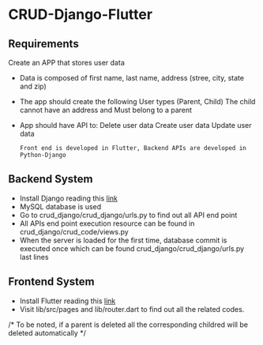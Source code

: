 # CRUD-Django-Flutter

## Requirements
Create an APP that stores user data
- Data is composed of first name, last name, address (stree, city, state and zip)
- The app should create the following User types (Parent, Child) The child cannot have an address and Must belong to a parent
- App should have API to:
	Delete user data
	Create user data
	Update user data
	
   ```
   Front end is developed in Flutter, Backend APIs are developed in Python-Django
   ```
## Backend System
 - Install Django reading this [link](https://github.com/Yunus0or1/Guidelines-How_TO/blob/master/Django%20Basic%20Installation.md)
 - MySQL database is used
 - Go to crud_django/crud_django/urls.py to find out all API end point
 - All APIs end point execution resource can be found in crud_django/crud_code/views.py
 - When the server is loaded for the first time, database commit is executed once which can be found crud_django/crud_django/urls.py last lines

## Frontend System
 - Install Flutter reading this [link](https://github.com/Yunus0or1/Guidelines-How_TO/blob/master/Flutter%20Guidelines.md)
 - Visit lib/src/pages and lib/router.dart to find out all the related codes.


/* To be noted, if a parent is deleted all the corresponding childred will be deleted automatically */
